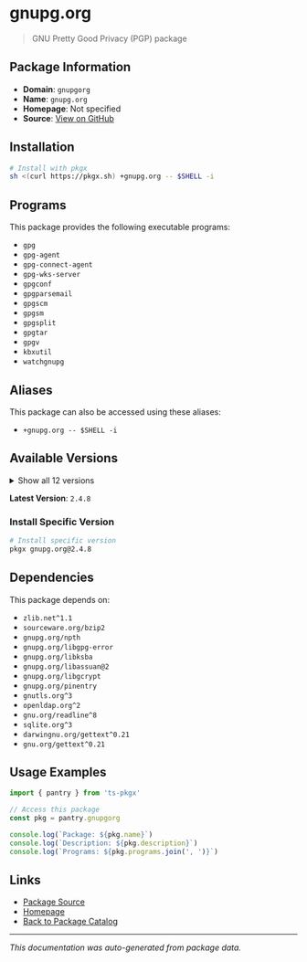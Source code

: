 # gnupg.org

> GNU Pretty Good Privacy (PGP) package

## Package Information

- **Domain**: `gnupgorg`
- **Name**: `gnupg.org`
- **Homepage**: Not specified
- **Source**: [View on GitHub](https://github.com/pkgxdev/pantry/tree/main/projects/gnupg.org/package.yml)

## Installation

```bash
# Install with pkgx
sh <(curl https://pkgx.sh) +gnupg.org -- $SHELL -i
```

## Programs

This package provides the following executable programs:

- `gpg`
- `gpg-agent`
- `gpg-connect-agent`
- `gpg-wks-server`
- `gpgconf`
- `gpgparsemail`
- `gpgscm`
- `gpgsm`
- `gpgsplit`
- `gpgtar`
- `gpgv`
- `kbxutil`
- `watchgnupg`

## Aliases

This package can also be accessed using these aliases:

- `+gnupg.org -- $SHELL -i`

## Available Versions

<details>
<summary>Show all 12 versions</summary>

- `2.4.8`, `2.4.7`, `2.4.6`, `2.4.5`, `2.4.4`
- `2.4.3`, `2.4.2`, `2.3.7`, `2.2.45`, `2.2.44`
- `2.2.43`, `2.2.42`

</details>

**Latest Version**: `2.4.8`

### Install Specific Version

```bash
# Install specific version
pkgx gnupg.org@2.4.8
```

## Dependencies

This package depends on:

- `zlib.net^1.1`
- `sourceware.org/bzip2`
- `gnupg.org/npth`
- `gnupg.org/libgpg-error`
- `gnupg.org/libksba`
- `gnupg.org/libassuan@2`
- `gnupg.org/libgcrypt`
- `gnupg.org/pinentry`
- `gnutls.org^3`
- `openldap.org^2`
- `gnu.org/readline^8`
- `sqlite.org^3`
- `darwingnu.org/gettext^0.21`
- `gnu.org/gettext^0.21`

## Usage Examples

```typescript
import { pantry } from 'ts-pkgx'

// Access this package
const pkg = pantry.gnupgorg

console.log(`Package: ${pkg.name}`)
console.log(`Description: ${pkg.description}`)
console.log(`Programs: ${pkg.programs.join(', ')}`)
```

## Links

- [Package Source](https://github.com/pkgxdev/pantry/tree/main/projects/gnupg.org/package.yml)
- [Homepage](#)
- [Back to Package Catalog](../package-catalog.md)

---

*This documentation was auto-generated from package data.*
